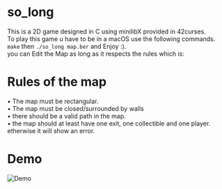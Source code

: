 # so_long
This is a 2D game designed in C using minilibX provided in 42curses. \
To play this game u have to be in a macOS use the following commands. \
`make` then `./so_long map.ber` and Enjoy :). \
you can Edit the Map as long as it respects the rules which is: 

# Rules of the map
• The map must be rectangular. \
• The map must be closed/surrounded by walls \
• there should be a valid path in the map. \
• the map should at least have one exit, one collectible and one player. etherwise it will show an error.

# Demo
![Demo](https://user-images.githubusercontent.com/111463922/216670676-a438e3d7-ca1d-44c4-b0c0-46db352c3524.gif)
